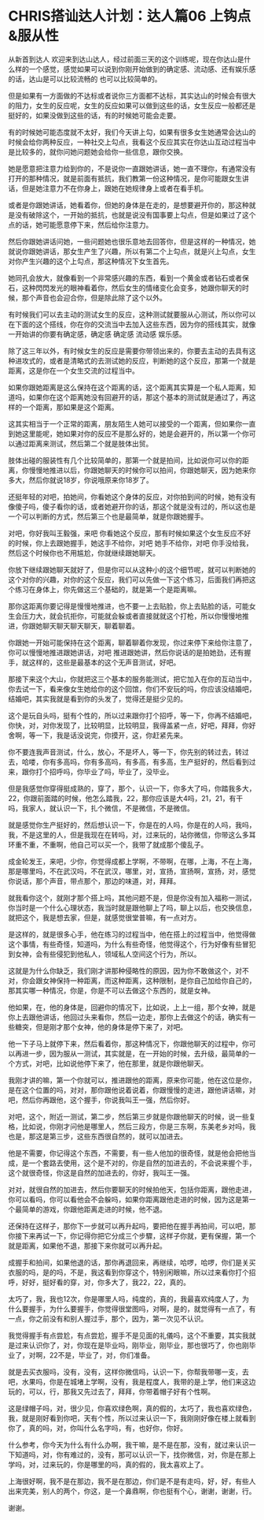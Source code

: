 # CHRIS搭讪达人计划：达人篇06 上钩点&服从性

从新首到达人 欢迎来到达山达人，经过前面三天的这个训练呢，现在你达山是什么样的一个感觉，感觉如果可以说到你刚开始做到的确定感、流动感、还有娱乐感的话，达山是可以比较流畅的 也可以比较简单的。

但是如果有一方面做的不达标或者说你三方面都不达标，其实达山的时候会有很大的阻力，女生的反应呢，女生的反应如果可以做到这些的话，女生反应一般都还是挺好的，如果没做到这些的话，有的时候她可能会走要。

有的时候她可能态度就不太好，我们今天讲上勾，如果有很多女生她通常会达山的时候会给你两种反应，一种社交上勾点，我看这个反应其实在你达山互动过程当中是比较多的，就你问她问题她会给你一些信息，跟你交换。

她是愿意把注意力给到你的，不是说你一直跟她讲话，她一直不理你，有通常没有打开的那种情况，就是前面有抵抗，我们教第一份这种情况，是你可能跟女生讲话，但是她注意力不在你身上，跟她在她规律身上或者在看手机。

或者是你跟她讲话，她看着你，但她的身体是在走的，是想要避开你的，那这种就是没有破除这个，一开始的抵抗，也就是说没有国事要上勾点，但是如果过了这个点的话，她可能愿意停下来，然后给你注意力。

然后你跟她讲话问她，一些问题她也很乐意地去回答你，但是这样的一种情况，她就说你跟她讲话，那女生产生了兴趣，所以有第二个上勾点，就是兴上勾点，女生对你产生兴趣的这个上勾点，那这种情况下女生首先。

她同孔会放大，就像看到一个非常感兴趣的东西，看到一个黄金或者钻石或者保石，这种閃閃发光的眼神看着你，然后女生的情绪变化会变多，她跟你聊天的时候，那个声音也会迎合你，但是除此除了这个以外。

有时候我们可以去主动的测试女生的反应，这种测试就要服从心测试，所以你可以在下面的这个搭线，你在你的交流当中去加入这些东西，因为你的搭线其实，就像一开始讲的你要有确定感，确定感 确定感 流动感 娱乐感。

除了这三年以外，有时候女生的反应是需要你带领出来的，你要去主动的去具有这种进攻式的，或者是清略式的去测试她的反应，判断她的这个反应，那第一个就是距离，这是你在一个女生交流的过程当中。

如果你跟她距离是这么保持在这个距离的话，这个距离其实算是一个私人距离，知道吗，如果你在这个距离她没有回避开的话，那这个基本的测试就是通过了，再这样的一个距离，那如果是这个距离。

这其实相当于一个正常的距离，朋友陌生人她可以接受的一个距离，但如果你一直到她这里能呢，她如果对你的反应不是那么好的，她是会避开的，所以第一个你可以通过距离来测试，然后第二个就是肢体出贸。

肢体出碰的服装性有几个比较简单的，那第一个就是拍间，比如说你可以你的距离，你慢慢地推进以后，你跟她聊天的时候你可以拍间，你跟她聊天，因为她来你多大，然后你就说18岁，你说哦原来你18岁了。

还挺年轻的对吧，拍她间，你看她这个身体的反应，对你拍到间的时候，她有没有像傻子吗，傻子看你的话，或者她避开你的话，那这个就是没有过的，所以这也是一个可以判断的方式，然后第三个也是最简单，就是你跟她握手。

对吧，你好我叫王毅强，来吧 你看她这个反应，那有时候如果这个女生反应不好的时候，你上去跟她握手，她这手不给你，对吧 她手不给你，对吧 你手没给我，然后这个时候你也不用尴尬，你就继续跟她聊天。

你放下继续跟她聊天就好了，但是你可以从这种小的这个细节呢，就可以判断她的这个对你的兴趣，对你的这个反应，我们可以先做一下这个练习，后面我们再把这个练习在身体上，你先做这三个基础的，就是第一个是距离嘛。

那你这距离你要记得是慢慢地推进，也不要一上去贴脸，你上去贴脸的话，可能女生会压力大，就会抗拒你，可能就会躲或者直接就就这个打枪，所以你慢慢地推进，你跟她聊天聊天聊天聊天，聊着聊着。

你跟她一开始可能保持在这个距离，聊着聊着你发现，你过来停下来给你注意了，你可以慢慢地推进跟她讲话，对吧 推进跟她讲，然后你说话的是拍她劲，还有握手，就这样的，这些是最基本的这个无声音测试，好吧。

那接下来这个大山，你就把这三个基本的服务能测试，把它加入在你的互动当中，你去试一下，看来像女生她给你的这个回馆，你们不安玩的吗，你应该没结婚吧，结婚吧，其实我就是看到你的头发了，觉得还是挺少见的。

这个是玩自头吗，挺有个性的，所以过来跟你打个招呼，等一下，你再不结婚吧，你快，对，对你发现了，比较明显，比较明显，我得盖紧一点，好吧，拜拜，你好舍啊，等一下，我是话没说完，你摸开，这，你赶紧先来。

你不要连我声音测试，什么，放心，不是坏人，等一下，你先别的转过去，转过去，哈喽，你有多高吗，你有多高吗，有多高，有多高，生产挺好的，然后看到过来，跟你打个招呼吗，你毕业了吗，毕业了，没毕业。

但是我感觉你穿得挺成熟的，穿了，那个，认识一下，你多大了吗，你踏我多大，22，你跟前面踏的时候，他怎么踏我，22，那你应该是大4吗，21，21，有干吗，我家人，就认识一下，扎个微信，不是微信，不是微信。

就是感觉你生产挺好的，然后想认识一下，你是在的人吗，你是在的人吗，我吗，我，不是这里的人，但是我现在在转吗，对，过来玩的，站你微信，你带这么多耳环重不重，不重啊，他自己可以买一个，我带了就成那个傻乱子。

成金轮发王，来吧，少你，你觉得成都上学啊，不带啊，在哪，上海，不在上海，那是哪里吗，不在武汉吗，不在武汉，哪里，对，宣扬，宣扬啊，宣扬，对，感觉你说话，那个声音，带点那个，那边的味道，对，拜拜。

就我看你这个，就刚才那个搭上吗，其他问题不是，但是你没有加入福称一测试，你当时是一个什么心理状态，我当时就是跟他聊上了吗，聊上以后，也交换信息，就把这个，我是想去家，但是，就感觉很堂普嘛，有一点对方。

是这样的，就是很多心手，他在练习的过程当中，他在搭上的过程当中，他觉得做这个事情，有些奇怪，知道吗，为什么有些奇怪，他觉得这个，行为好像有些冒犯到女神，会有些侵犯到他私人，领域私人空间这个行为，所以。

这就是为什么你缺乏，我们刚才讲那种侵略性的原因，因为你不敢做这个，对不对，你会跟女神保持一种距离，而这种距离，这种限制，是你自己加给你自己的，那其实哪一种情况，你是，你是不可以去做这个东西的，就是女神。

他如果，在，他的身体是，回避你的情况下，比如说，上上一组，那个女神，就是你上去跟他讲话，他回过头来看你，然后一边走，那你上去做这个的话，确实有一些糖突，但是刚才那个女神，他的身体是停下来了，对吧。

他一下子马上就停下来，然后看着你，那这种情况下，你跟他聊天的过程中，你可以再进一步，因为服从一测试，其实就是，在一开始的时候，去升级，最简单的一个方式，对吧，比如说他停下来了，他在那里，就是你跟他聊天。

我刚才讲的嘛，第一个你就可以，推进跟他的距离，原来你可能，他在这位是你，是在这个位置的吗，对对，那你跟他说着说着，你跟慢慢的走进，跟他讲话嘛，对吧，然后你再跟他，这个握手，你说我叫王一强，然后你好。

对吧，这个，附近一测试，第二步，然后第三步就是你跟他聊天的时候，说一些复格，比如说，你刚才问他是哪里人，然后三段方，你是三东啊，东美老乡对吗，我也是，那这是第三步，这些东西很自然的，就可以加进去。

他是不需要，你记得这个东西，不需要，有一些人他加的很奇怪，就是他会把他当成，是一个套路去使用，这个是不对的，你是自然的加进去的，不会说来握个手，这个就很奇怪，你这是自然的加进去的，你好，我叫王一强。

对对，就很自然的加进去，然后你要聊天的时候拍他天，包括你距离，跟他走进，你可以看吗，你可以看他会不会躲吗，如果你距离跟他走进的时候，因为这是第一个最简单的游戏，你跟他距离走进的时候，他不退。

还保持在这样子，那你下一步就可以再升起吗，要把他在握手再拍间，可以吧，那你接下来再试一下，你记得你把它分成三个步驟，这样子你就，更有保握，第一个就是距离，如果他不退，那接下来你就可以再升起。

成握手和拍间，如果他退的话，那你再退回来，再继续，哈啰，哈啰，你们是关买衣服的吗，是的吗，不是，我这看到你穿这个，特别闲眼嘛，所以过来看你打个招呼，好好，挺好看的穿，对，你多大了，我22，22，真的。

太巧了，我，我也12次，你是哪里人吗，纯度的，真的，我最喜欢纯度人了，为什么要握手，为什么要握手，你觉得很堂图吗，对啊，是的，就觉得有一点了，有一点，你之前没有和别人握过手，那个，因为，第一次见不认识。

我觉得握手有点尝尬，有点尝尬，握手不是见面的礼儀吗，这个不重要，其实我就是过来认识你了，对，你现在是毕业吗，刚毕业，刚毕业，那也很巧了，你也刚毕业了，对啊，22不是，毕业了，对，你们准备。

就是去买衣服吗，没有，没有，这样你微信吗，认识一下，你帮我带哪一支，去吧，水果吗，你是在城堵上学啊，没有，我是程度人，我带的是上学，他们来这边玩的，可以，行，那我又先过去了，拜拜，你带着帽子好有个性啊。

这是绿帽子吗，对，很少见，你喜欢绿色啊，真的假的，太巧了，我也喜欢绿色，我，就是刚好看到你吧，天有个性，所以过来认识一下，我刚刚好像在楼上就看到你了，真的吗，对，你叫什么名字吗，有，也好你，你好。

什么参考，你今天为什么有什么办啊，我干嘛，是不是在那，没有，就过来认识一下知道吗，对，你有难过的，没有，那可以认识一下，找你微信，对，你是在那上学吗，对，过来玩的，你是哪里的吗，真的假的，我太喜欢上了。

上海很好啊，我不是在那边，我不是在那边，你们是不是有走吗，好，好，有些人出来完美，别人的两个，你这，是一个鼻鼎啊，你也挺有个心，谢谢，谢谢，行。

谢谢。